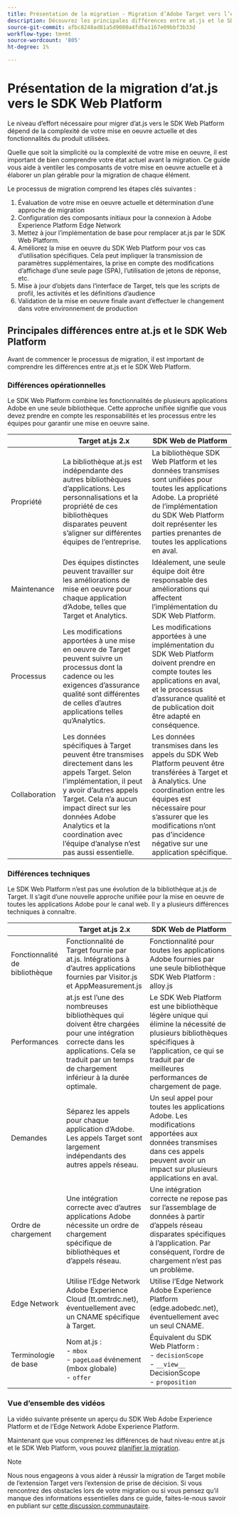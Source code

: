 ```yaml
---
title: Présentation de la migration - Migration d’Adobe Target vers l’extension Adobe Journey Optimizer - Decisioning Mobile
description: Découvrez les principales différences entre at.js et le SDK Web Platform et comment planifier votre effort de migration.
source-git-commit: afbc8248ad81a5d9080a4fdba1167e09bbf3b33d
workflow-type: tm+mt
source-wordcount: '805'
ht-degree: 1%

---
```


# Présentation de la migration d’at.js vers le SDK Web Platform

Le niveau d’effort nécessaire pour migrer d’at.js vers le SDK Web Platform dépend de la complexité de votre mise en oeuvre actuelle et des fonctionnalités du produit utilisées.

Quelle que soit la simplicité ou la complexité de votre mise en oeuvre, il est important de bien comprendre votre état actuel avant la migration. Ce guide vous aide à ventiler les composants de votre mise en oeuvre actuelle et à élaborer un plan gérable pour la migration de chaque élément.

Le processus de migration comprend les étapes clés suivantes :

1. Évaluation de votre mise en oeuvre actuelle et détermination d’une approche de migration
1. Configuration des composants initiaux pour la connexion à Adobe Experience Platform Edge Network
1. Mettez à jour l’implémentation de base pour remplacer at.js par le SDK Web Platform.
1. Améliorez la mise en oeuvre du SDK Web Platform pour vos cas d’utilisation spécifiques. Cela peut impliquer la transmission de paramètres supplémentaires, la prise en compte des modifications d’affichage d’une seule page (SPA), l’utilisation de jetons de réponse, etc.
1. Mise à jour d’objets dans l’interface de Target, tels que les scripts de profil, les activités et les définitions d’audience
1. Validation de la mise en oeuvre finale avant d’effectuer le changement dans votre environnement de production

## Principales différences entre at.js et le SDK Web Platform

Avant de commencer le processus de migration, il est important de comprendre les différences entre at.js et le SDK Web Platform.

### Différences opérationnelles

Le SDK Web Platform combine les fonctionnalités de plusieurs applications Adobe en une seule bibliothèque. Cette approche unifiée signifie que vous devez prendre en compte les responsabilités et les processus entre les équipes pour garantir une mise en oeuvre saine.

| | Target at.js 2.x | SDK Web de Platform |
|---|---|---|
| Propriété | La bibliothèque at.js est indépendante des autres bibliothèques d’applications. Les personnalisations et la propriété de ces bibliothèques disparates peuvent s’aligner sur différentes équipes de l’entreprise. | La bibliothèque SDK Web Platform et les données transmises sont unifiées pour toutes les applications Adobe. La propriété de l’implémentation du SDK Web Platform doit représenter les parties prenantes de toutes les applications en aval. |
| Maintenance | Des équipes distinctes peuvent travailler sur les améliorations de mise en oeuvre pour chaque application d’Adobe, telles que Target et Analytics. | Idéalement, une seule équipe doit être responsable des améliorations qui affectent l’implémentation du SDK Web Platform. |
| Processus | Les modifications apportées à une mise en oeuvre de Target peuvent suivre un processus dont la cadence ou les exigences d’assurance qualité sont différentes de celles d’autres applications telles qu’Analytics. | Les modifications apportées à une implémentation du SDK Web Platform doivent prendre en compte toutes les applications en aval, et le processus d’assurance qualité et de publication doit être adapté en conséquence. |
| Collaboration | Les données spécifiques à Target peuvent être transmises directement dans les appels Target. Selon l’implémentation, il peut y avoir d’autres appels Target. Cela n’a aucun impact direct sur les données Adobe Analytics et la coordination avec l’équipe d’analyse n’est pas aussi essentielle. | Les données transmises dans les appels du SDK Web Platform peuvent être transférées à Target et à Analytics. Une coordination entre les équipes est nécessaire pour s’assurer que les modifications n’ont pas d’incidence négative sur une application spécifique. |

### Différences techniques

Le SDK Web Platform n’est pas une évolution de la bibliothèque at.js de Target. Il s’agit d’une nouvelle approche unifiée pour la mise en oeuvre de toutes les applications Adobe pour le canal web. Il y a plusieurs différences techniques à connaître.

| | Target at.js 2.x | SDK Web de Platform |
|---|---|---|
| Fonctionnalité de bibliothèque | Fonctionnalité de Target fournie par at.js. Intégrations à d’autres applications fournies par Visitor.js et AppMeasurement.js | Fonctionnalité pour toutes les applications Adobe fournies par une seule bibliothèque SDK Web Platform : alloy.js |
| Performances | at.js est l’une des nombreuses bibliothèques qui doivent être chargées pour une intégration correcte dans les applications. Cela se traduit par un temps de chargement inférieur à la durée optimale. | Le SDK Web Platform est une bibliothèque légère unique qui élimine la nécessité de plusieurs bibliothèques spécifiques à l’application, ce qui se traduit par de meilleures performances de chargement de page. |
| Demandes | Séparez les appels pour chaque application d’Adobe. Les appels Target sont largement indépendants des autres appels réseau. | Un seul appel pour toutes les applications Adobe. Les modifications apportées aux données transmises dans ces appels peuvent avoir un impact sur plusieurs applications en aval. |
| Ordre de chargement | Une intégration correcte avec d’autres applications Adobe nécessite un ordre de chargement spécifique de bibliothèques et d’appels réseau. | Une intégration correcte ne repose pas sur l’assemblage de données à partir d’appels réseau disparates spécifiques à l’application. Par conséquent, l’ordre de chargement n’est pas un problème. |
| Edge Network | Utilise l’Edge Network Adobe Experience Cloud (tt.omtrdc.net), éventuellement avec un CNAME spécifique à Target. | Utilise l’Edge Network Adobe Experience Platform (edge.adobedc.net), éventuellement avec un seul CNAME. |
| Terminologie de base | Nom at.js : <br> - `mbox` <br> - `pageLoad` événement (mbox globale) <br> - `offer` | Équivalent du SDK Web Platform : <br> - `decisionScope` <br> - `__view__` DecisionScope <br> - `proposition` |

### Vue d’ensemble des vidéos

La vidéo suivante présente un aperçu du SDK Web Adobe Experience Platform et de l’Edge Network Adobe Experience Platform.


Maintenant que vous comprenez les différences de haut niveau entre at.js et le SDK Web Platform, vous pouvez [planifier la migration](plan-migration.md).

>[!NOTE]
>
>Nous nous engageons à vous aider à réussir la migration de Target mobile de l’extension Target vers l’extension de prise de décision. Si vous rencontrez des obstacles lors de votre migration ou si vous pensez qu’il manque des informations essentielles dans ce guide, faites-le-nous savoir en publiant sur [cette discussion communautaire](https://experienceleaguecommunities.adobe.com/t5/adobe-experience-platform-data/tutorial-discussion-migrate-target-from-at-js-to-web-sdk/m-p/575587#M463).
